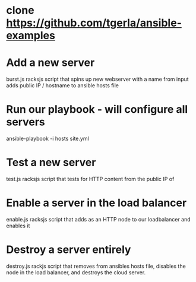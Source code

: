 # clone https://github.com/tgerla/ansible-examples

# Add a new server
burst.js <servername>
	racksjs script that spins up new webserver with a name from input
	adds public IP / hostname to ansible hosts file

# Run our playbook - will configure all servers
ansible-playbook -i hosts site.yml

# Test a new server
test.js <servername>
	racksjs script that tests for HTTP content from the public IP of <servername>

# Enable a server in the load balancer
enable.js <servername>
	racksjs script that adds <servername> as an HTTP node to our loadbalancer and enables it

# Destroy a server entirely
destroy.js <servername>
	rackjs script that removes <servername> from ansibles hosts file, disables the node in the load balancer, and destroys the cloud server.
